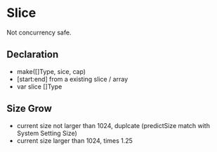 # Slice

Not concurrency safe.

## Declaration

- make([]Type, sice, cap)
- [start:end] from a existing slice / array
- var slice []Type

## Size Grow

- current size not larger than 1024, duplcate (predictSize match with System Setting Size)
- current size larger than 1024, times 1.25

